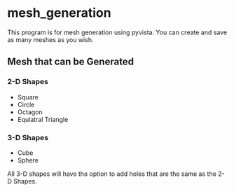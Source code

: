# mesh_generation
This program is for mesh generation using pyvista. You can create and save as many meshes as you wish. 

## Mesh that can be Generated
### 2-D Shapes
- Square
- Circle 
- Octagon 
- Equlatral Triangle 

### 3-D Shapes
- Cube
- Sphere 

All 3-D shapes will have the option to add holes that are the same as  the 2-D Shapes. 
